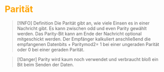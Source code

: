 # <font color = "orange">Parität</font>
>[!INFO] Definition
>Die Parität gibt an, wie viele Einsen es in einer Nachricht gibt. Es kann zwischen odd und even Parity gewählt werden. 
>Das Parity-Bit kann am Ende der Nachricht optional mitgeschickt werden. 
>Der Empfänger kalkuliert anschließend die empfangenen $\text{Datenbits} + \text{Parity} \text{mod} 2 =$ 1 bei einer ungeraden Parität oder 0 bei einer geraden Parität.

>[!Danger] Parity wird kaum noch verwendet und verbraucht bloß ein Bit beim Senden der Daten.

